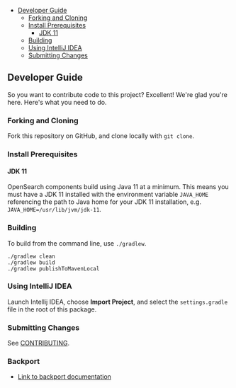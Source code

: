 - [Developer Guide](#developer-guide)
    - [Forking and Cloning](#forking-and-cloning)
    - [Install Prerequisites](#install-prerequisites)
        - [JDK 11](#jdk-11)
    - [Building](#building)
    - [Using IntelliJ IDEA](#using-intellij-idea)
    - [Submitting Changes](#submitting-changes)

## Developer Guide

So you want to contribute code to this project? Excellent! We're glad you're here. Here's what you need to do.

### Forking and Cloning

Fork this repository on GitHub, and clone locally with `git clone`.

### Install Prerequisites

#### JDK 11

OpenSearch components build using Java 11 at a minimum. This means you must have a JDK 11 installed with the environment variable `JAVA_HOME` referencing the path to Java home for your JDK 11 installation, e.g. `JAVA_HOME=/usr/lib/jvm/jdk-11`.

### Building

To build from the command line, use `./gradlew`.

```
./gradlew clean
./gradlew build
./gradlew publishToMavenLocal
```

### Using IntelliJ IDEA

Launch Intellij IDEA, choose **Import Project**, and select the `settings.gradle` file in the root of this package.

### Submitting Changes

See [CONTRIBUTING](CONTRIBUTING.md).

### Backport

- [Link to backport documentation](https://github.com/opensearch-project/opensearch-plugins/blob/main/WORKFLOWS.md#managing-backports)
